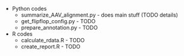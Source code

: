 - Python codes
	- summarize_AAV_alignment.py - does main stuff (TODO details)
	- get_flipflop_config.py - TODO
	- prepare_annotation.py - TODO
- R codes
	- calculate_rdata.R - TODO
	- create_report.R - TODO
